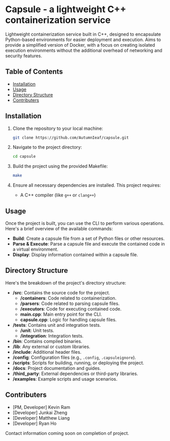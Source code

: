 # Capsule - a lightweight C++ containerization service

Lightweight containerization service built in C++, designed to encapsulate Python-based environments for easier deployment and execution. Aims to provide a simplified version of Docker, with a focus on creating isolated execution environments without the additional overhead of networking and security features.

## Table of Contents
- [Installation](#installation)
- [Usage](#usage)
- [Directory Structure](#directory-structure)
- [Contributers](#contributers)

## Installation

1. Clone the repository to your local machine:
   ```bash
   git clone https://github.com/AutumnIeaf/capsule.git
   ```

2. Navigate to the project directory:
   ```bash
   cd capsule
   ```

3. Build the project using the provided Makefile:
   ```bash
   make
   ```

4. Ensure all necessary dependencies are installed. This project requires:
   - A C++ compiler (like `g++` or `clang++`)
   <!-- - Additional dependencies, if any (e.g., Boost, Google Test for unit testing) -->

## Usage

Once the project is built, you can use the CLI to perform various operations. Here's a brief overview of the available commands:

- **Build**: Create a capsule file from a set of Python files or other resources.
- **Parse & Execute**: Parse a capsule file and execute the contained code in a virtual environment.
- **Display**: Display information contained within a capsule file.

<!-- Example command to build a capsule file:
```bash
./bin/main --build path/to/source/files
``` -->

## Directory Structure

Here's the breakdown of the project's directory structure:

- **/src**: Contains the source code for the project.
  - **/containers**: Code related to containerization.
  - **/parsers**: Code related to parsing capsule files.
  - **/executors**: Code for executing contained code.
  - **main.cpp**: Main entry point for the CLI.
  - **capsule.cpp**: Logic for handling capsule files.
- **/tests**: Contains unit and integration tests.
  - **/unit**: Unit tests.
  - **/integration**: Integration tests.
- **/bin**: Contains compiled binaries.
- **/lib**: Any external or custom libraries.
- **/include**: Additional header files.
- **/config**: Configuration files (e.g., `.config`, `.capsuleignore`).
- **/scripts**: Scripts for building, running, or deploying the project.
- **/docs**: Project documentation and guides.
- **/third_party**: External dependencies or third-party libraries.
- **/examples**: Example scripts and usage scenarios.

## Contributers

- [PM, Developer] Kevin Ram
- [Developer] Junkai Zheng
- [Developer] Matthew Liang
- [Developer] Ryan Ho

Contact information coming soon on completion of project.
